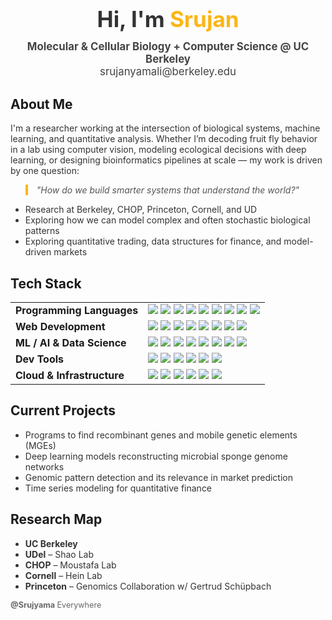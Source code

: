 <h1 align="center" style="font-size: 2.5em; color:#333;">Hi, I'm <span style="color:#FDB515;">Srujan</span></h1>

<p align="center" style="font-size: 1.2em; margin-top: -10px; color: #444;">
  <strong>Molecular &amp; Cellular Biology + Computer Science @ UC Berkeley</strong><br/>
  <a href="mailto:srujanyamali@berkeley.edu" style="text-decoration: none; color: #444;">srujanyamali@berkeley.edu</a>
</p>

<h2>About Me</h2>
<p style="font-size: 1em; color: #333;">
  I'm a researcher working at the intersection of biological systems, machine learning, and quantitative analysis.
  Whether I’m decoding fruit fly behavior in a lab using computer vision, modeling ecological decisions with deep learning,
  or designing bioinformatics pipelines at scale — my work is driven by one question:
</p>

<blockquote style="font-style: italic; color: #555; border-left: 4px solid #FDB515; padding-left: 1em;">
  "How do we build smarter systems that understand the world?"
</blockquote>

<ul style="color:#333;">
  <li>Research at Berkeley, CHOP, Princeton, Cornell, and UD</li>
  <li>Exploring how we can model complex and often stochastic biological patterns</li>
  <li>Exploring quantitative trading, data structures for finance, and model-driven markets</li>
</ul>

<h2>Tech Stack </h2>

<table>
  <tr>
    <td><strong>Programming Languages</strong></td>
    <td>
      <img src="https://img.shields.io/badge/C-%2300599C.svg?style=flat-square&logo=c&logoColor=white"/>
      <img src="https://img.shields.io/badge/C++-%2300599C.svg?style=flat-square&logo=c%2B%2B&logoColor=white"/>
      <img src="https://img.shields.io/badge/C%23-239120?style=flat-square&logo=c-sharp&logoColor=white"/>
      <img src="https://img.shields.io/badge/Java-%23ED8B00.svg?style=flat-square&logo=openjdk&logoColor=white"/>
      <img src="https://img.shields.io/badge/Python-3670A0?style=flat-square&logo=python&logoColor=ffdd54"/>
      <img src="https://img.shields.io/badge/LaTeX-%23008080.svg?style=flat-square&logo=latex&logoColor=white"/>
      <img src="https://img.shields.io/badge/JavaScript-%23323330.svg?style=flat-square&logo=javascript&logoColor=%23F7DF1E"/>
      <img src="https://img.shields.io/badge/TypeScript-3178C6.svg?style=flat-square&logo=typescript&logoColor=white"/>
      <img src="https://img.shields.io/badge/SQL-4479A1.svg?style=flat-square&logo=postgresql&logoColor=white"/>
    </td>
  </tr>

  <tr>
    <td><strong>Web Development</strong></td>
    <td>
      <!-- Frontend -->
      <img src="https://img.shields.io/badge/React-%2320232a.svg?style=flat-square&logo=react&logoColor=%2361DAFB"/>
      <img src="https://img.shields.io/badge/Vite-%23646CFF.svg?style=flat-square&logo=vite&logoColor=white"/>
      <img src="https://img.shields.io/badge/Next.js-000000?style=flat-square&logo=next.js&logoColor=white"/>
      <img src="https://img.shields.io/badge/Tailwind-38B2AC.svg?style=flat-square&logo=tailwind-css&logoColor=white"/>
      <img src="https://img.shields.io/badge/CSS3-%231572B6.svg?style=flat-square&logo=css3&logoColor=white"/>
      <img src="https://img.shields.io/badge/HTML5-E34F26?style=flat-square&logo=html5&logoColor=white"/>
      <!-- Backend -->
      <img src="https://img.shields.io/badge/Node.js-339933?style=flat-square&logo=node.js&logoColor=white"/>
      <img src="https://img.shields.io/badge/Flask-000000.svg?style=flat-square&logo=flask&logoColor=white"/>
    </td>
  </tr>

  <tr>
    <td><strong>ML / AI & Data Science</strong></td>
    <td>
      <img src="https://img.shields.io/badge/NumPy-013243?style=flat-square&logo=numpy&logoColor=white"/>
      <img src="https://img.shields.io/badge/Pandas-150458?style=flat-square&logo=pandas&logoColor=white"/>
      <img src="https://img.shields.io/badge/Matplotlib-11557C?style=flat-square&logo=matplotlib&logoColor=white"/>
      <img src="https://img.shields.io/badge/OpenCV-5C3EE8?style=flat-square&logo=opencv&logoColor=white"/>
      <img src="https://img.shields.io/badge/Scikit--Learn-F7931E?style=flat-square&logo=scikitlearn&logoColor=white"/>
      <img src="https://img.shields.io/badge/PyTorch-EE4C2C?style=flat-square&logo=pytorch&logoColor=white"/>
      <img src="https://img.shields.io/badge/TensorFlow-FF6F00?style=flat-square&logo=tensorflow&logoColor=white"/>
      <img src="https://img.shields.io/badge/Keras-D00000?style=flat-square&logo=keras&logoColor=white"/>
    </td>
  </tr>

  <tr>
    <td><strong>Dev Tools</strong></td>
    <td>
      <img src="https://img.shields.io/badge/Docker-2496ED?style=flat-square&logo=docker&logoColor=white"/>
      <img src="https://img.shields.io/badge/Git-%23F05033.svg?style=flat-square&logo=git&logoColor=white"/>
      <img src="https://img.shields.io/badge/GitHub-%23121011.svg?style=flat-square&logo=github&logoColor=white"/>
      <img src="https://img.shields.io/badge/Anaconda-%2344A833.svg?style=flat-square&logo=anaconda&logoColor=white"/>
      <img src="https://img.shields.io/badge/Postman-FF6C37?style=flat-square&logo=postman&logoColor=white"/>
      <img src="https://img.shields.io/badge/OpenAI-412991?style=flat-square&logo=openai&logoColor=white"/>
    </td>
  </tr>

  <tr>
    <td><strong>Cloud & Infrastructure</strong></td>
    <td>
      <img src="https://img.shields.io/badge/Firebase-FFCA28?style=flat-square&logo=firebase&logoColor=black"/>
      <img src="https://img.shields.io/badge/Supabase-3ECF8E?style=flat-square&logo=supabase&logoColor=white"/>
      <img src="https://img.shields.io/badge/Google%20Cloud-4285F4.svg?style=flat-square&logo=google-cloud&logoColor=white"/>
      <img src="https://img.shields.io/badge/AWS-%23FF9900.svg?style=flat-square&logo=amazon-aws&logoColor=white"/>
      <img src="https://img.shields.io/badge/BigQuery-669DF6?style=flat-square&logo=google-cloud&logoColor=white"/>
      <img src="https://img.shields.io/badge/ChromaDB-FF00FF?style=flat-square"/>
    </td>
  </tr>
</table>


<h2>Current Projects</h2>
<ul style="color:#333;">
  <li>Programs to find recombinant genes and mobile genetic elements (MGEs)</li>
  <li>Deep learning models reconstructing microbial sponge genome networks</li>
  <li>Genomic pattern detection and its relevance in market prediction</li>
  <li>Time series modeling for quantitative finance</li>
</ul>

<h2>Research Map</h2>
<ul style="color:#333;">
  <li><strong>UC Berkeley</strong></li>
  <li><strong>UDel</strong> – Shao Lab</li>
  <li><strong>CHOP</strong> – Moustafa Lab</li>
  <li><strong>Cornell</strong> – Hein Lab</li>
  <li><strong>Princeton</strong> – Genomics Collaboration w/ Gertrud Schüpbach</li>
</ul>

<p style="font-size: 0.9em; color: #666;">
  <strong>@Srujyama</strong> Everywhere
</p>
